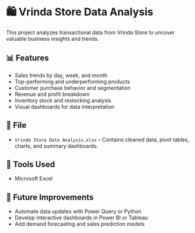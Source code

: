 # 🛍️ Vrinda Store Data Analysis

This project analyzes transactional data from Vrinda Store to uncover valuable business insights and trends.

## 📊 Features

- Sales trends by day, week, and month
- Top-performing and underperforming products
- Customer purchase behavior and segmentation
- Revenue and profit breakdown
- Inventory stock and restocking analysis
- Visual dashboards for data interpretation

## 📁 File

- `Vrinda Store Data Analysis.xlsx` – Contains cleaned data, pivot tables, charts, and summary dashboards.

## 🧰 Tools Used

- Microsoft Excel

## 🚀 Future Improvements

- Automate data updates with Power Query or Python
- Develop interactive dashboards in Power BI or Tableau
- Add demand forecasting and sales prediction models
